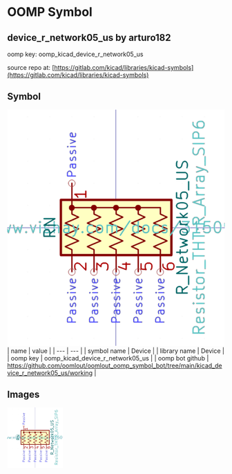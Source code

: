 # OOMP Symbol  
## device_r_network05_us  by arturo182  
  
oomp key: oomp_kicad_device_r_network05_us  
  
source repo at: [https://gitlab.com/kicad/libraries/kicad-symbols](https://gitlab.com/kicad/libraries/kicad-symbols)  
## Symbol  
  
[![working.png](working_600.png)](working.png)  
| name | value | 
| --- | --- | 
| symbol name | Device | 
| library name | Device | 
| oomp key | oomp_kicad_device_r_network05_us | 
| oomp bot github | https://github.com/oomlout/oomlout_oomp_symbol_bot/tree/main/kicad_device_r_network05_us/working | 
## Images  
  
[![working.png](working_140.png)](working.png)  
